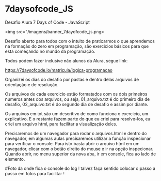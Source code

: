 # 7daysofcode_JS

Desafio Alura 7 Days of Code - JavaScript

<img src="/imagens/banner_7dayofcode_js.png>

Desafio aberto para todos com o intuito de praticarmos o que aprendemos na formação do zero em programação, são exercicios básicos para que esta começando no mundo da programação.

Todos podem fazer inclusive não alunos da Alura, segue link:

https://7daysofcode.io/matricula/logica-programacao

Organizei os dias do desafio por pastas e dentro delas arquivos de orientação e de resolução.

Os arquivos de cada exercicio estão formatados com os dois primeiros numeros antes dos arquivos, ou seja, 01_arquivo.txt é do primeiro dia de desafio, 02_arquivo.txt é do segundo dia de desafio e assim por diante.

Os arquivos em txt são um descritivo de como funciona o exercicio, um explicativo. E o restante fazem parte do que eu criei para resolve-los, eu criei um arquivo html, para facilitar a visualização deles.

Precisaremos de um navegador para rodar o arquivos.html e dentro do navegador, em algumas aulas precisaremos utilizar a função inspecionar para verificar o console. Para isto basta abrir o arquivo html em um navegador, clicar com o botão direito do mouse e ir na opção inspecionar. Quando abrir, no menu superior da nova aba, ir em console, fica ao lado de elemento.

#Foto da onde fica o console do log ! talvez faça sentido colocar o passo a passo em fotos para facilitar !
